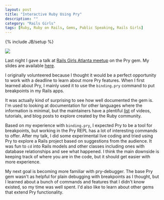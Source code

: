 ```yaml
---
layout: post
title: "Interactive Ruby Using Pry"
description: ""
category: "Rails Girls"
tags: [Ruby, Ruby on Rails, Gems, Public Speaking, Rails Girls]
---
```

{% include JB/setup %}

<div class="blog-photo">
	<img src="{{ site.url }}/assets/pry.png" />
</div>

Last night I gave a talk at [Rails Girls Atlanta meetup](http://www.meetup.com/Rails-Girls-Atlanta/events/147082012/) 
on the Pry gem.  My slides are available 
[here](https://docs.google.com/presentation/d/1RlBptG2n0lv7PFBjbrMsc4u8qXQ7IHgBx0w_zeC5bUY/pub?start=false&loop=false&delayms=3000).

I originally volunteered because I thought it would be a perfect opportunity to work with a 
deadline to learn about more Pry features. When I first learned about Pry, I mainly used it to use the 
`binding.pry` command to put breakpoints in my Rails apps.

It was actually kind of surprising to see how well documented the gem is.  I'm used to looking at documentation 
for other languages where the information is minimal, but the maintainers have a plentiful [list](http://pryrepl.org/) of videos, tutorials, and blog 
posts to explore created by the Ruby community.

Based on my experience with `binding.pry`, I expected Pry to be a tool for breakpoints, but working in the Pry REPL
has a lot of interesting commands to offer.  After my talk, I did some experimental live coding and tried using Pry
to explore a Rails project based on suggestions from the audience.  It was fun to `cd` into Rails models and other
classes including ones with database relationships and see what happened.  I think the main downside is keeping
track of where you are in the code, but it should get easier with more experience.

My next goal is becoming more familiar with pry-debugger.  The base Pry gem wasn't as helpful for plain debugging 
with breakpoints as I thought, but I learned about a bunch of commands and features that I didn't know existed, so
my time was well spent.  I'd also like to learn about other gems that extend Pry functionality.
